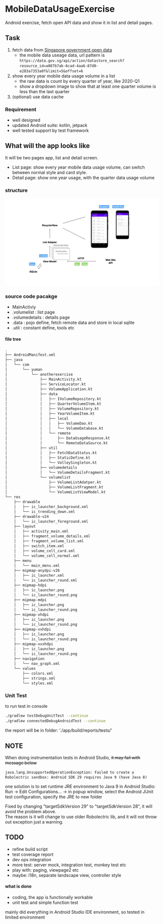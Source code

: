 # MobileDataUsageExercise
Android exercise, fetch open API data and show it in list and detail pages.

## Task
1. fetch data from [Singapore government open data](https://data.gov.sg/dataset/mobile-data-usage)
    * the mobile data useage data, url pattern is `https://data.gov.sg/api/action/datastore_search?resource_id=a807b7ab-6cad-4aa6-87d0-e283a7353a0f&limit=5&offset=6`
2. show every year mobile data usage volume in a list
    * the raw data is count by every quarter of year, like 2020-Q1
    * show a dropdown image to show that at least one quarter volume is less than the last quarter
3. (optional) use data cache

### Requirement
* well designed
* updated Android suite: kotlin, jetpack
* well tested support by test framework

## What will the app looks like
It will be two pages app, list and detail screen.   

* List page: show every year mobile data usage volume, can switch between normal style and card style.  
* Detail page: show one year usage, with the quarter data usage volume

### structure
![framework](https://github.com/freshleaf/MobileDataUsageExercise/raw/master/doc/framework.jpeg)

### source code pacakge

* MainActiviy
* .volumelist     : list page
* .volumedetails  : details page
* .data           : pojo define, fetch remote data and store in local sqlite
* .util           : constant define, tools etc

#### file tree
```
.
├── AndroidManifest.xml
├── java
│   └── com
│       └── yuman
│           └── anotherexercise
│               ├── MainActivity.kt
│               ├── ServiceLocator.kt
│               ├── VolumeApplication.kt
│               ├── data
│               │   ├── IVolumeRepository.kt
│               │   ├── QuarterVolumeItem.kt
│               │   ├── VolumeRepository.kt
│               │   ├── YearVolumeItem.kt
│               │   ├── local
│               │   │   ├── VolumeDao.kt
│               │   │   └── VolumeDatabase.kt
│               │   └── remote
│               │       ├── DataUsageResponse.kt
│               │       └── RemoteDataSource.kt
│               ├── util
│               │   ├── FetchDataStatus.kt
│               │   ├── StaticDefine.kt
│               │   └── VolleySingleton.kt
│               ├── volumedetails
│               │   └── VolumeDetailsFragment.kt
│               └── volumelist
│                   ├── VolumeListAdatper.kt
│                   ├── VolumeListFragment.kt
│                   └── VolumeListViewModel.kt
└── res
    ├── drawable
    │   ├── ic_launcher_background.xml
    │   └── ic_trending_down.xml
    ├── drawable-v24
    │   └── ic_launcher_foreground.xml
    ├── layout
    │   ├── activity_main.xml
    │   ├── fragment_volume_details.xml
    │   ├── fragment_volume_list.xml
    │   ├── switch_item.xml
    │   ├── volume_cell_card.xml
    │   └── volume_cell_normal.xml
    ├── menu
    │   └── main_menu.xml
    ├── mipmap-anydpi-v26
    │   ├── ic_launcher.xml
    │   └── ic_launcher_round.xml
    ├── mipmap-hdpi
    │   ├── ic_launcher.png
    │   └── ic_launcher_round.png
    ├── mipmap-mdpi
    │   ├── ic_launcher.png
    │   └── ic_launcher_round.png
    ├── mipmap-xhdpi
    │   ├── ic_launcher.png
    │   └── ic_launcher_round.png
    ├── mipmap-xxhdpi
    │   ├── ic_launcher.png
    │   └── ic_launcher_round.png
    ├── mipmap-xxxhdpi
    │   ├── ic_launcher.png
    │   └── ic_launcher_round.png
    ├── navigation
    │   └── nav_graph.xml
    └── values
        ├── colors.xml
        ├── strings.xml
        └── styles.xml
```

### Unit Test
to run test in console  

```bash
./gradlew testDebugUnitTest --continue
./gradlew connectedDebugAndroidTest --continue
```
the report will be in folder: './app/build/reports/tests/'

## NOTE
When doing instrumentation tests in Android Studio, <strike>it may fail with message below</strike>

```
java.lang.UnsupportedOperationException: Failed to create a Robolectric sandbox: Android SDK 29 requires Java 9 (have Java 8)
```

one solution is to set runtime JRE environment to Java 9 in Android Studio:  
Run -> Edit Configurations... -> in popup window, select the Android JUnit test configuration, specify the JRE to new folder

Fixed by changing "targetSdkVersion 29" to "targetSdkVersion 28", it will avoid the problem above.  
The reason is it will change to use older Robolectric lib, and it will not throw out exception just a warning.  

## TODO
* refine build script
* test coverage report
* dev ops integration
* more test: server mock, integration test, monkey test etc
* play with: paging, viewpage2 etc
* maybe: i18n, separate landscape view, controller style

#### what is done
* coding, the app is functionally workable
* unit test and simple function test

mainly did everything in Android Studio IDE environment, so tested in limited environment

